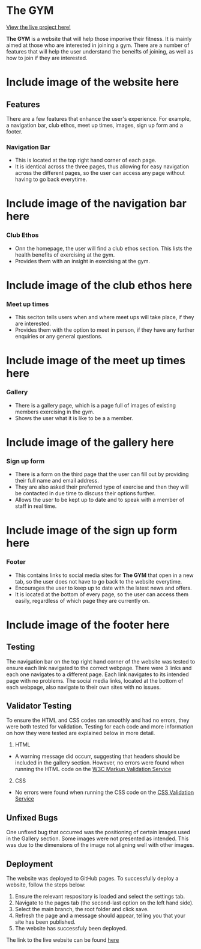 # The GYM

[View the live project here!](https://mohamed-hagabdalla.github.io/Portfolio-One-New/)

**The GYM** is a website that will help those imporive their fitness. It is mainly aimed at those who are interested in joining a gym. There are a number of features that will help the user understand the beneifts of joining, as well as how to join if they are interested.

# Include image of the website here

## Features

There are a few features that enhance the user's experience. For example, a navigation bar, club ethos, meet up times, images, sign up form and a footer.

### Navigation Bar

- This is located at the top right hand corner of each page.
- It is identical across the three pages, thus allowing for easy navigation across the different pages, so the user can access any page without having to go back everytime.

# Include image of the navigation bar here

### Club Ethos

- Onn the homepage, the user will find a club ethos section. This lists the health benefits of exercising at the gym. 
- Provides them with an insight in exercising at the gym.

# Include image of the club ethos here

### Meet up times

- This seciton tells users when and where meet ups will take place, if they are interested.
- Provides them with the option to meet in person, if they have any further enquiries or any general questions.

# Include image of the meet up times here

### Gallery

- There is a gallery page, which is a page full of images of existing members exercising in the gym.
- Shows the user what it is like to be a a member.

# Include image of the gallery here

### Sign up form

- There is a form on the third page that the user can fill out by providing their full name and email address.
- They are also asked their preferred type of exercise and then they will be contacted in due time to discuss their options further.
- Allows the user to be kept up to date and to speak with a member of staff in real time.

# Include image of the sign up form here

### Footer

- This contains links to social media sites for **The GYM** that open in a new tab, so the user does not have to go back to the website everytime.
- Encourages the user to keep up to date with the latest news and offers.
- It is located at the bottom of every page, so the user can access them easily, regardless of which page they are currently on.

# Include image of the footer here

## Testing

The navigation bar on the top right hand corner of the website was tested to ensure each link navigated to the correct webpage. There were 3 links and each one navigates to a different page. Each link navigates to its intended page with no problems. The social media links, located at the bottom of each webpage, also navigate to their own sites with no issues.

## Validator Testing

To ensure the HTML and CSS codes ran smoothly and had no errors, they were both tested for validation. Testing for each code and more information on how they were tested are explained below in more detail.

1. HTML
-  A warning message did occurr, suggesting that headers should be included in the gallery section. However, no errors were found when running the HTML code on the [W3C Markup Validation Service](https://validator.w3.org/#validate_by_input)

2. CSS
- No errors were found when running the CSS code on the [CSS Validation Service](https://jigsaw.w3.org/css-validator/)

## Unfixed Bugs

One unfixed bug that occurred was the positioning of certain images used in the Gallery section. Some images were not presented as intended. This was due to the dimensions of the image not aligning well with other images.

## Deployment

The website was deployed to GitHub pages. To successfully deploy a website, follow the steps below:

1. Ensure the relevant respository is loaded and select the settings tab.
2. Navigate to the pages tab (the second-last option on the left hand side).
3. Select the main branch, the root folder and click save.
4. Refresh the page and a message should appear, telling you that your site has been published.
5. The website has successfuly been deployed. 

The link to the live website can be found [here](https://mohamed-hagabdalla.github.io/Portfolio-One-New/)